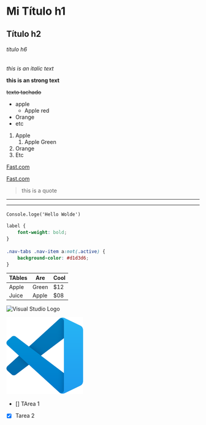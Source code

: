 <!--Headings-->
# Mi Título h1
## Título h2
###### título h6

<!-- formatos de texto -->
*this is an italic text*

**this is an strong text**

~~texto tachado~~

<!-- Unorden List -->
* apple
    * Apple red
* Orange
* etc

<!-- Order List -->
1. Apple
    1. Apple Green
2. Orange
3. Etc

<!-- Enlaces -->

[Fast.com](https://www.fast.com)

[Fast.com](https://www.fast.com "Custom" )

> this is a quote

<!-- método 1 para agregar línea --> 
---
<!-- método 2 para agregar línea -->  
___ 

<!-- agregar una línea de código -->
`Console.loge('Hello Wolde')`

<!-- Agrega bloques de código con un recuado dedicado -->
```css
label {
    font-weight: bold;
}

.nav-tabs .nav-item a:not(.active) {
    background-color: #d1d3d6;
}
```
<!-- Para generar tablas -->
| TAbles |  Are  | Cool |
| ------ | ----- | ---- |
| Apple  | Green | $12  |
|  Juice | Apple | $08  |

<!-- Llamar enlaces img -->

![Visual Studio Logo](https://upload.wikimedia.org/wikipedia/commons/9/9a/Visual_Studio_Code_1.35_icon.svg)

![Visual Studio loco](Visual_Studio_Code_1.35_icon.svg "VS logo")

<!-- Github Markdown -->
* [] TArea 1
* [X] Tarea 2
